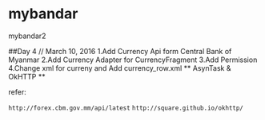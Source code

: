 # mybandar
mybandar2


##Day 4 // March 10, 2016 
1.Add Currency Api form  Central Bank of Myanmar
2.Add Currency Adapter for CurrencyFragment 
3.Add Permission
4.Change xml for curreny and Add currency_row.xml
** AsynTask & OkHTTP **

refer:

`http://forex.cbm.gov.mm/api/latest`
`http://square.github.io/okhttp/`
